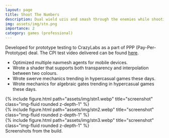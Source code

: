 ```yaml
---
layout: page
title: Shoot The Numbers
description: Dual wield uzis and smash through the enemies while shooting the correct numbers!
img: assets/img/stn.png
importance: 2
category: games (professional)
---
```

Developed for prototype testing to CrazyLabs as a part of PPP (Pay-Per-Prototype) deal. The CPI test video delivered can be found [here](https://youtu.be/OnMOxLZIVHE).
* Optimized multiple navmesh agents for mobile devices.
* Wrote a shader that supports both transparency and interpolation between two colours.
* Wrote swerve mechanics trending in hypercasual games these days.
* Wrote mechanics for algebraic gates trending in hypercasual games these days.

<div class="row">
    <div class="col-sm mt-3 mt-md-0">
        {% include figure.html path="assets/img/stn1.webp" title="screenshot" class="img-fluid rounded z-depth-1" %}
    </div>
    <div class="col-sm mt-3 mt-md-0">
        {% include figure.html path="assets/img/stn2.webp" title="screenshot" class="img-fluid rounded z-depth-1" %}
    </div>
    <div class="col-sm mt-3 mt-md-0">
        {% include figure.html path="assets/img/stn3.webp" title="screenshot" class="img-fluid rounded z-depth-1" %}
    </div>
</div>
<div class="caption">
    Screenshots from the build.
</div>